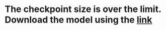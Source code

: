 # The checkpoint size is over the limit. Download the model using the [link](https://www.dropbox.com/s/xonj3s81dez4ky1/audio_compression.zip?dl=0)
